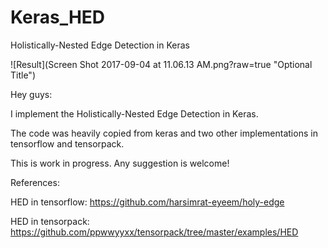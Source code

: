 # Keras_HED

Holistically-Nested Edge Detection in Keras

![Result](Screen Shot 2017-09-04 at 11.06.13 AM.png?raw=true "Optional Title")


Hey guys:

  I implement the Holistically-Nested Edge Detection in Keras.
  
  The code was heavily copied from keras and two other implementations in tensorflow and tensorpack.
  
  This is work in progress. Any suggestion is welcome!
  
  
  
References:

HED in tensorflow: https://github.com/harsimrat-eyeem/holy-edge

HED in tensorpack: https://github.com/ppwwyyxx/tensorpack/tree/master/examples/HED

